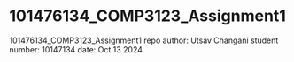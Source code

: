 # 101476134_COMP3123_Assignment1
101476134_COMP3123_Assignment1 repo
author: Utsav Changani
student number: 10147134
date: Oct 13 2024